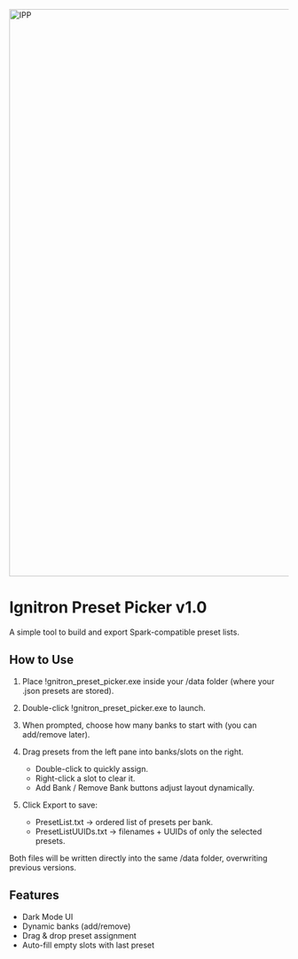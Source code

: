 
<img width="1024" height="1024" alt="IPP" src="https://github.com/user-attachments/assets/7d3e422d-674f-4cb8-9652-00ece44fd6bd" />




Ignitron Preset Picker v1.0
===========================

A simple tool to build and export Spark-compatible preset lists.


How to Use
----------

1. Place !gnitron_preset_picker.exe inside your /data folder
   (where your .json presets are stored).

2. Double-click !gnitron_preset_picker.exe to launch.

3. When prompted, choose how many banks to start with
   (you can add/remove later).

4. Drag presets from the left pane into banks/slots on the right.
   - Double-click to quickly assign.
   - Right-click a slot to clear it.
   - Add Bank / Remove Bank buttons adjust layout dynamically.

5. Click Export to save:
   - PresetList.txt → ordered list of presets per bank.
   - PresetListUUIDs.txt → filenames + UUIDs of only the selected presets.

Both files will be written directly into the same /data folder,
overwriting previous versions.


Features
--------

- Dark Mode UI
- Dynamic banks (add/remove)
- Drag & drop preset assignment
- Auto-fill empty slots with last preset
